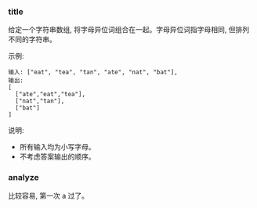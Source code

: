 ### title

给定一个字符串数组, 将字母异位词组合在一起。字母异位词指字母相同, 但排列不同的字符串。

示例:

```
输入: ["eat", "tea", "tan", "ate", "nat", "bat"],
输出:
[
  ["ate","eat","tea"],
  ["nat","tan"],
  ["bat"]
]
```

说明:

* 所有输入均为小写字母。
* 不考虑答案输出的顺序。

### analyze

比较容易, 第一次 a 过了。